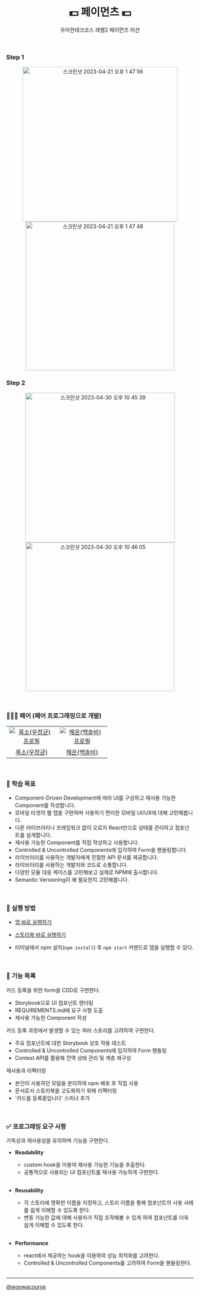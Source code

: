 <h1 align="middle">💵 페이먼츠 💵</h1>
<p align="middle">우아한테크코스 레벨2 페이먼츠 미션</p>

<br>

### Step 1

<p align="middle">
<img width="416" alt="스크린샷 2023-04-21 오후 1 47 56" src="https://user-images.githubusercontent.com/80464961/233543249-40be579f-448b-4724-a7b9-447717c22053.png">
<img width="400" alt="스크린샷 2023-04-21 오후 1 47 48" src="https://user-images.githubusercontent.com/80464961/233543241-4105acb6-7fff-4af3-895d-c05f668dad78.png">
</p>

### Step 2

<p align="middle">
<img width="402" alt="스크린샷 2023-04-30 오후 10 45 39" src="https://user-images.githubusercontent.com/80464961/235356374-596ecf67-6fee-441c-87fe-111c195b1eca.png">
<img width="400" alt="스크린샷 2023-04-30 오후 10 46 05" src="https://user-images.githubusercontent.com/80464961/235356381-38143127-5caa-4fa6-8f13-3e5e89cc0eaa.png">
</p>

<br>

### 🧑‍🤝‍🧑 페어 (페어 프로그래밍으로 개발)

<table>
  <tr>
    <td align="center" width="120px">
      <a href="https://github.com/woo-jk" target="_blank">
        <img src="https://avatars.githubusercontent.com/u/73513965?v=4" alt="룩소(우정균) 프로필" />
      </a>
    </td>
    <td align="center" width="120px">
      <a href="https://github.com/hae-on" target="_blank">
        <img src="https://avatars.githubusercontent.com/u/80464961?v=4" alt="해온(백솔비) 프로필" />
      </a>
    </td>
  </tr>
  <tr>
    <td align="center">
      <a href="https://github.com/woo-jk" target="_blank">
      룩소(우정균)
      </a>
    </td>
    <td align="center">
      <a href="https://github.com/hae-on" target="_blank">
        해온(백솔비) 
      </a>
    </td>
  </tr>
</table>

<br>

### 📍 학습 목표

- Component-Driven Development에 따라 UI를 구성하고 재사용 가능한 Component를 작성합니다.
- 모바일 타겟의 웹 앱을 구현하며 사용하기 편리한 모바일 UI/UX에 대해 고민해봅니다.
- 다른 라이브러리나 프레임워크 없이 오로지 React만으로 상태를 관리하고 컴포넌트를 설계합니다.
- 재사용 가능한 Component를 직접 작성하고 사용합니다.
- Controlled & Uncontrolled Components에 입각하여 Form을 핸들링합니다.
- 라이브러리를 사용하는 개발자에게 친절한 API 문서를 제공합니다.
- 라이브러리를 사용하는 개발자와 코드로 소통합니다.
- 다양한 모듈 대응 케이스를 고민해보고 실제로 NPM에 출시합니다.
- Semantic Versioning이 왜 필요한지 고민해봅니다.

<br>

### 📝 실행 방법

- <a href="https://github.com/hae-on/react-payments/deployments/activity_log?environment=github-pages">앱 바로 실행하기</a>

- <a href="https://hae-on.github.io/react-payments/storybook">스토리북 바로 실행하기</a>

- 터미널에서 npm 설치(`npm install`) 후 `npm start` 커맨드로 앱을 실행할 수 있다.

<br>

### 🎯 기능 목록

카드 등록을 위한 form을 CDD로 구현한다.

- Storybook으로 UI 컴포넌트 렌더링
- REQUIREMENTS.md에 요구 사항 도출
- 재사용 가능한 Component 작성

카드 등록 과정에서 발생할 수 있는 여러 스토리를 고려하여 구현한다.

- 주요 컴포넌트에 대한 Storybook 상호 작용 테스트
- Controlled & Uncontrolled Components에 입각하여 Form 핸들링
- Context API를 활용해 전역 상태 관리 및 계층 재구성

재사용과 리팩터링

- 본인이 사용하던 모달을 분리하여 npm 배포 후 직접 사용
- 문서로서 스토리북을 고도화하기 위해 리팩터링
- '카드를 등록중입니다' 스피너 추가

<br>

### ✅ 프로그래밍 요구 사항

가독성과 재사용성을 유의하며 기능을 구현한다.

- **Readability**

  - custom hook을 이용여 재사용 가능한 기능을 추출한다.
  - 공통적으로 사용되는 UI 컴포넌트를 재사용 가능하게 구현한다.

  <br>

- **Reusability**

  - 각 스토리에 명확한 이름을 지정하고, 스토리 이름을 통해 컴포넌트의 사용 사례를 쉽게 이해할 수 있도록 한다.
  - 변동 가능한 값에 대해 사용자가 직접 조작해볼 수 있게 하여 컴포넌트를 더욱 쉽게 이해할 수 있도록 한다.

  <br>

- **Performance**

  - react에서 제공하는 hook을 이용하여 성능 최적화를 고려한다.
  - Controlled & Uncontrolled Components를 고려하여 Form을 핸들링한다.

  <br>

---

<a href="https://github.com/woowacourse">@woowacourse</a>
